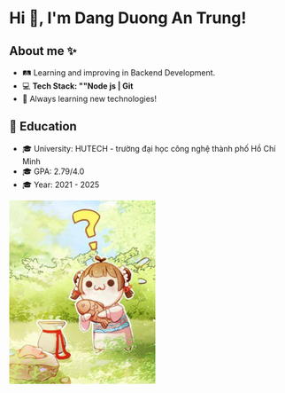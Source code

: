 # Hi 👋, I'm Dang Duong An Trung!

## About me ✨
- 🛤️ Learning and improving in Backend Development.
- 💻 **Tech Stack: ""Node js | Git**
- 🚀 Always learning new technologies!
## 🏫 Education
- 🎓 University: HUTECH - trường đại học công nghệ thành phố Hồ Chí Minh
- 🎓 GPA: 2.79/4.0
- 🎓 Year: 2021 - 2025

![Profile Banner](https://github.com/Znaru/Znaru/blob/main/Screenshot_20230110_023620.png?raw=true)
